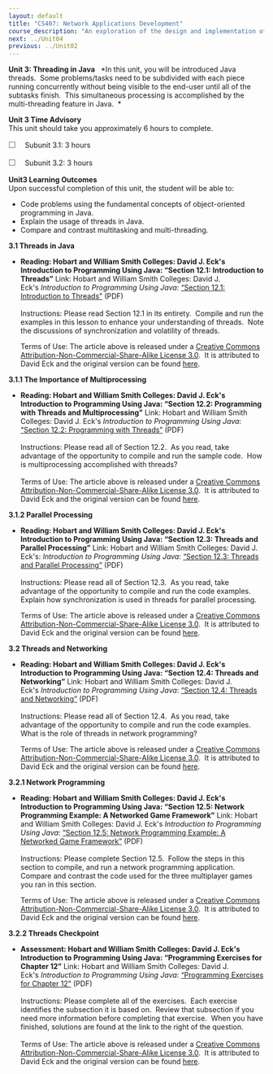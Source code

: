 ```yaml
---
layout: default
title: "CS407: Network Applications Development"
course_description: "An exploration of the design and implementation of network-based applications, focusing on object-oriented programming and programming techniques, both at the application layer and the transport layer of the TCP/IP protocol stack."
next: ../Unit04
previous: ../Unit02
---
```

**Unit 3: Threading in Java** <span id="3"></span> 
*In this unit, you will be introduced Java threads.  Some problems/tasks
need to be subdivided with each piece running concurrently without being
visible to the end-user until all of the subtasks finish.  This
simultaneous processing is accomplished by the multi-threading feature
in Java.  *

**Unit 3 Time Advisory**  
This unit should take you approximately 6 hours to complete.  
  
 <span
style="color: rgb(85, 85, 85); font-family: 'Myriad Pro', 'Gill Sans', 'Gill Sans MT', Calibri, sans-serif; font-size: 16px; line-height: 21px; text-align: left; -webkit-text-size-adjust: none; ">☐
   </span>Subunit 3.1: 3 hours  
  
 <span
style="color: rgb(85, 85, 85); font-family: 'Myriad Pro', 'Gill Sans', 'Gill Sans MT', Calibri, sans-serif; font-size: 16px; line-height: 21px; text-align: left; -webkit-text-size-adjust: none; ">☐
   </span>Subunit 3.2: 3 hours

**Unit3 Learning Outcomes**  
Upon successful completion of this unit, the student will be able to:  
-   Code problems using the fundamental concepts of object-oriented
    programming in Java.
-   Explain the usage of threads in Java.
-   Compare and contrast multitasking and multi-threading.

**3.1 Threads in Java** <span id="3.1"></span> 
-   **Reading: Hobart and William Smith Colleges: David J. Eck's
    Introduction to Programming Using Java: “Section 12.1: Introduction
    to Threads”**
    Link: Hobart and William Smith Colleges: David J.
    Eck's *Introduction to Programming Using Java*: [“Section 12.1:
    Introduction to
    Threads”](https://resources.saylor.org/wwwresources/archived/site/wp-content/uploads/2012/01/CS407-TEXTBOOK.pdf)
    (PDF)  
        
     Instructions: Please read Section 12.1 in its entirety.  Compile
    and run the examples in this lesson to enhance your understanding of
    threads.  Note the discussions of synchronization and volatility of
    threads.  
      
     Terms of Use: The article above is released under a [Creative
    Commons Attribution-Non-Commercial-Share-Alike License
    3.0](http://creativecommons.org/licenses/by-nc-sa/3.0/).  It is
    attributed to David Eck and the original version can be found
    [here](http://math.hws.edu/javanotes/).

**3.1.1 The Importance of Multiprocessing** <span id="3.1.1"></span> 
-   **Reading: Hobart and William Smith Colleges: David J. Eck's
    Introduction to Programming Using Java: “Section 12.2: Programming
    with Threads and Multiprocessing”**
    Link: Hobart and William Smith Colleges: David J.
    Eck's *Introduction to Programming Using Java*: [“Section 12.2:
    Programming with
    Threads”](https://resources.saylor.org/wwwresources/archived/site/wp-content/uploads/2012/01/CS407-TEXTBOOK.pdf)
    (PDF)  
        
     Instructions: Please read all of Section 12.2.  As you read, take
    advantage of the opportunity to compile and run the sample code. 
    How is multiprocessing accomplished with threads?  
        
     Terms of Use: The article above is released under a [Creative
    Commons Attribution-Non-Commercial-Share-Alike License
    3.0](http://creativecommons.org/licenses/by-nc-sa/3.0/).  It is
    attributed to David Eck and the original version can be found
    [here](http://math.hws.edu/javanotes/).

**3.1.2 Parallel Processing** <span id="3.1.2"></span> 
-   **Reading: Hobart and William Smith Colleges: David J. Eck's
    Introduction to Programming Using Java: “Section 12.3: Threads and
    Parallel Processing”**
    Link: Hobart and William Smith Colleges: David J.
    Eck's: *Introduction to Programming Using Java*: [“Section 12.3:
    Threads and Parallel
    Processing”](https://resources.saylor.org/wwwresources/archived/site/wp-content/uploads/2012/01/CS407-TEXTBOOK.pdf)
    (PDF)  
        
     Instructions: Please read all of Section 12.3.  As you read, take
    advantage of the opportunity to compile and run the code examples. 
    Explain how synchronization is used in threads for parallel
    processing.  
      
     Terms of Use: The article above is released under a [Creative
    Commons Attribution-Non-Commercial-Share-Alike License
    3.0](http://creativecommons.org/licenses/by-nc-sa/3.0/).  It is
    attributed to David Eck and the original version can be found
    [here](http://math.hws.edu/javanotes/).

**3.2 Threads and Networking** <span id="3.2"></span> 
-   **Reading: Hobart and William Smith Colleges: David J. Eck's
    Introduction to Programming Using Java: “Section 12.4: Threads and
    Networking”**
    Link: Hobart and William Smith Colleges: David J.
    Eck's *Introduction to Programming Using Java*: [“Section 12.4:
    Threads and
    Networking”](https://resources.saylor.org/wwwresources/archived/site/wp-content/uploads/2012/01/CS407-TEXTBOOK.pdf)
    (PDF)  
        
     Instructions: Please read all of Section 12.4.  As you read, take
    advantage of the opportunity to compile and run the code examples. 
    What is the role of threads in network programming?  
      
     Terms of Use: The article above is released under a [Creative
    Commons Attribution-Non-Commercial-Share-Alike License
    3.0](http://creativecommons.org/licenses/by-nc-sa/3.0/).  It is
    attributed to David Eck and the original version can be found
    [here](http://math.hws.edu/javanotes/).

**3.2.1 Network Programming** <span id="3.2.1"></span> 
-   **Reading: Hobart and William Smith Colleges: David J. Eck's
    Introduction to Programming Using Java: “Section 12.5: Network
    Programming Example: A Networked Game Framework”**
    Link: Hobart and William Smith Colleges: David J.
    Eck's *Introduction to Programming Using Java*: [“Section 12.5:
    Network Programming Example: A Networked Game
    Framework”](https://resources.saylor.org/wwwresources/archived/site/wp-content/uploads/2012/01/CS407-TEXTBOOK.pdf)
    (PDF)  
        
     Instructions: Please complete Section 12.5.  Follow the steps in
    this section to compile, and run a network programming application. 
    Compare and contrast the code used for the three multiplayer games
    you ran in this section.  
      
     Terms of Use: The article above is released under a [Creative
    Commons Attribution-Non-Commercial-Share-Alike License
    3.0](http://creativecommons.org/licenses/by-nc-sa/3.0/).  It is
    attributed to David Eck and the original version can be found
    [here](http://math.hws.edu/javanotes/).

**3.2.2 Threads Checkpoint** <span id="3.2.2"></span> 
-   **Assessment: Hobart and William Smith Colleges: David J. Eck's
    Introduction to Programming Using Java: “Programming Exercises for
    Chapter 12”**
    Link: Hobart and William Smith Colleges: David J.
    Eck's *Introduction to Programming Using Java*: [“Programming
    Exercises for Chapter
    12”](https://resources.saylor.org/wwwresources/archived/site/wp-content/uploads/2012/01/CS407-TEXTBOOK.pdf)
    (PDF)  
        
     Instructions: Please complete all of the exercises.  Each exercise
    identifies the subsection it is based on.  Review that subsection if
    you need more information before completing that exercise.  When you
    have finished, solutions are found at the link to the right of the
    question.  
        
     Terms of Use: The article above is released under a [Creative
    Commons Attribution-Non-Commercial-Share-Alike License
    3.0](http://creativecommons.org/licenses/by-nc-sa/3.0/).  It is
    attributed to David Eck and the original version can be found
    [here](http://math.hws.edu/javanotes/).


